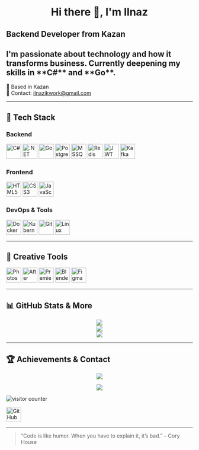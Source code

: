<h1 align="center">Hi there 👋, I'm Ilnaz</h1>
<h2 align="left">Backend Developer from Kazan</h2>

<h2>I'm passionate about technology and how it transforms business.  
Currently deepening my skills in **C#** and **Go**.</h2>

📍 Based in Kazan  
📧 Contact: [ilnazikwork@gmail.com](mailto:ilnazikwork@gmail.com)  

---

## 🧠 Tech Stack

### Backend
<p align="left">
  <img src="https://cdn.jsdelivr.net/npm/simple-icons@v10/icons/csharp.svg" height="40" alt="C#"/>
  <img src="https://cdn.jsdelivr.net/npm/simple-icons@v10/icons/dotnet.svg" height="40" alt=".NET"/>
  <img src="https://cdn.jsdelivr.net/npm/simple-icons@v10/icons/go.svg" height="40" alt="Go"/>
  <img src="https://cdn.jsdelivr.net/npm/simple-icons@v10/icons/postgresql.svg" height="40" alt="PostgreSQL"/>
  <img src="https://cdn.jsdelivr.net/npm/simple-icons@v10/icons/microsoftsqlserver.svg" height="40" alt="MSSQL"/>
  <img src="https://cdn.jsdelivr.net/npm/simple-icons@v10/icons/redis.svg" height="40" alt="Redis"/>
  <img src="https://cdn.jsdelivr.net/npm/simple-icons@v10/icons/jsonwebtokens.svg" height="40" alt="JWT"/>
  <img src="https://cdn.jsdelivr.net/npm/simple-icons@v10/icons/apachekafka.svg" height="40" alt="Kafka"/>
</p>

### Frontend
<p align="left">
  <img src="https://cdn.jsdelivr.net/npm/simple-icons@v10/icons/html5.svg" height="40" alt="HTML5"/>
  <img src="https://cdn.jsdelivr.net/npm/simple-icons@v10/icons/css3.svg" height="40" alt="CSS3"/>
  <img src="https://cdn.jsdelivr.net/npm/simple-icons@v10/icons/javascript.svg" height="40" alt="JavaScript"/>
</p>

### DevOps & Tools
<p align="left">
  <img src="https://cdn.jsdelivr.net/npm/simple-icons@v10/icons/docker.svg" height="40" alt="Docker"/>
  <img src="https://cdn.jsdelivr.net/npm/simple-icons@v10/icons/kubernetes.svg" height="40" alt="Kubernetes"/>
  <img src="https://cdn.jsdelivr.net/npm/simple-icons@v10/icons/git.svg" height="40" alt="Git"/>
  <img src="https://cdn.jsdelivr.net/npm/simple-icons@v10/icons/linux.svg" height="40" alt="Linux"/>
</p>

---

## 🎨 Creative Tools
<p align="left">
  <img src="https://cdn.jsdelivr.net/npm/simple-icons@v10/icons/adobephotoshop.svg" height="40" alt="Photoshop"/>
  <img src="https://cdn.jsdelivr.net/npm/simple-icons@v10/icons/adobeaftereffects.svg" height="40" alt="After Effects"/>
  <img src="https://cdn.jsdelivr.net/npm/simple-icons@v10/icons/adobepremierepro.svg" height="40" alt="Premiere Pro"/>
  <img src="https://cdn.jsdelivr.net/npm/simple-icons@v10/icons/blender.svg" height="40" alt="Blender"/>
  <img src="https://cdn.jsdelivr.net/npm/simple-icons@v10/icons/figma.svg" height="40" alt="Figma"/>
</p>

---

## 📊 GitHub Stats & More

<p align="center">
  <img src="https://github-readme-stats.vercel.app/api?username=JustIlnaz&theme=default&show_icons=true&count_private=true&hide_border=true"/>
  <br/>
  <img src="https://github-readme-streak-stats.herokuapp.com/?user=JustIlnaz&theme=default&hide_border=true"/>
  <br/>
  <img src="https://github-readme-stats.vercel.app/api/top-langs/?username=JustIlnaz&theme=default&layout=compact&hide_border=true"/>
</p>

---

## 🏆 Achievements & Contact

<p align="center">
  <img src="https://github-profile-trophy.vercel.app/?username=JustIlnaz&theme=flat&no-frame=true&margin-w=10"/>
</p>

<p align="center">
  <img src="https://github-contributor-stats.vercel.app/api?username=JustIlnaz&limit=5&theme=default&combine_all_yearly_contributions=true"/>
</p>

<p align="left">
  <img src="https://visitcount.itsvg.in/api?id=JustIlnaz&icon=0&color=000000" alt="visitor counter"/>
</p>

<p align="left">
  <a href="https://github.com/JustIlnaz">
    <img src="https://cdn.jsdelivr.net/npm/simple-icons@v10/icons/github.svg" height="40" alt="GitHub"/>
  </a>
</p>

---

> “Code is like humor. When you have to explain it, it’s bad.” – Cory House


